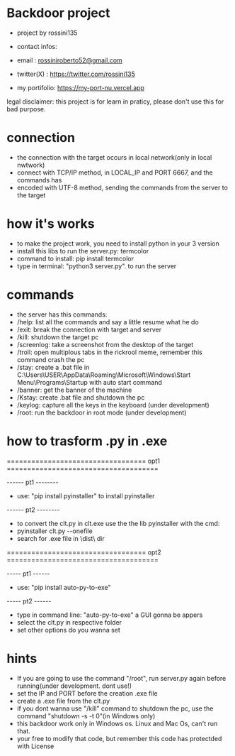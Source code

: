 # Backdoor project

- project by rossini135
- contact infos:
- email      : rossiniroberto52@gmail.com
- twitter(X) : https://twitter.com/rossini135

- my portifolio: https://my-port-nu.vercel.app

legal disclaimer:
this project is for learn in praticy, please don't use this for bad purpose.

# connection                                  
                                                                          


- the connection with the target occurs in local network(only in local nwtwork)
- connect with TCP/IP method, in LOCAL_IP and PORT 6667, and the commands has 
- encoded with UTF-8 method, sending the commands from the server to the target


                                                                           
# how it's works                               
                                                                           


- to make the project work, you need to install python in your 3 version
- install this libs to run the server.py: termcolor
- command to install: pip install termcolor 
- type in terminal: "python3 server.py". to run the server 


                                                                         
# commands                                                                                                            


- the server has this commands:
- /help: list all the commands and say a little resume what he do
- /exit: break the connection with target and server
- /kill: shutdown the target pc
- /screenlog: take a screenshot from the desktop of the target
- /troll: open multiplous tabs in the rickrool meme, remember this command crash the pc
- /stay: create a .bat file in C:\Users\USER\AppData\Roaming\Microsoft\Windows\Start Menu\Programs\Startup
  with auto start command
- /banner: get the banner of the machine
- /Kstay: create .bat file and shutdown the pc
- /keylog: capture all the keys in the keyboard (under development)
- /root: run the backdoor in root mode (under development)


                                                                         
# how to trasform .py in .exe                         
                                                                          


================================== opt1 =====================================

------ pt1 --------
- use: "pip install pyinstaller" to install pyinstaller

------ pt2 --------
- to convert the clt.py in clt.exe use the the lib pyinstaller with the cmd:
- pyinstaller clt.py --onefile
- search for .exe file in \dist\ dir 

================================== opt2 =====================================

----- pt1 ------

- use: "pip install auto-py-to-exe"

----- pt2 ------

- type in command line: "auto-py-to-exe" a GUI gonna be appers
- select the clt.py in respective folder
- set other options do you wanna set


                                                                          
# hints                                                                                                          


- If you are going to use the command "/root", run server.py again before running(under development. dont use!)
- set the IP and PORT before the creation .exe file
- create a .exe file from the clt.py
- if you dont wanna use "/kill" command to shutdown the pc, use the command "shutdown -s -t 0"(in Windows only)
- this backdoor work only in Windows os. Linux and Mac Os, can't run that.
- your free to modify that code, but remember this code has protectded with License

